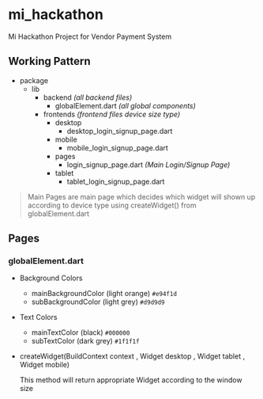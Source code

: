 # mi_hackathon

Mi Hackathon Project for Vendor Payment System

## Working Pattern

- package
    - lib
        - backend  *(all backend files)*
            - globalElement.dart *(all global components)*
        - frontends *(frontend files device size type)*
            - desktop 
                - desktop_login_signup_page.dart
            - mobile
                - mobile_login_signup_page.dart
            - pages
                - login_signup_page.dart *(Main Login/Signup Page)*
            - tablet
                - tablet_login_signup_page.dart

> Main Pages are main page which decides which widget will shown up according to device type using createWidget() from globalElement.dart

## Pages
### **globalElement.dart**
- Background Colors
    - mainBackgroundColor (light orange) `#e94f1d` 
    - subBackgroundColor (light grey) `#d9d9d9` 

- Text Colors
    - mainTextColor (black) `#000000`
    - subTextColor (dark grey) `#1f1f1f`

- createWidget(BuildContext context , Widget desktop , Widget tablet , Widget mobile)

  This method will return appropriate Widget according to the window size